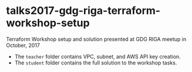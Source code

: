# talks2017-gdg-riga-terraform-workshop-setup

Terraform Workshop setup and solution presented at GDG RIGA meetup in October, 2017

- The `teacher` folder contains VPC, subnet, and AWS API key creation.
- The `student` folder contains the full solution to the workshop tasks.
